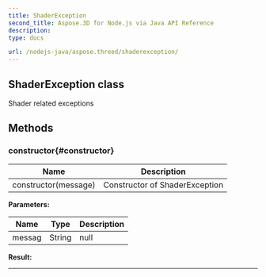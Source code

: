 ```yaml
---
title: ShaderException 
second_title: Aspose.3D for Node.js via Java API Reference
description: 
type: docs

url: /nodejs-java/aspose.threed/shaderexception/
---
```

## ShaderException class

  Shader related exceptions


## Methods

### constructor{#constructor}

| Name | Description |
| --- | --- |
| constructor(message) | Constructor of ShaderException | 

 **Parameters:**

| Name | Type | Description |
| --- | --- | --- |
|  messag | String | null |

 **Result:**



---



